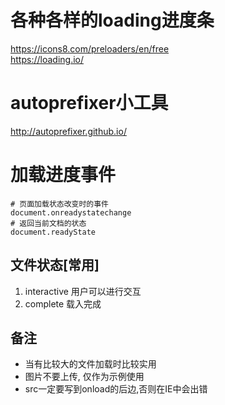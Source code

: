 # 各种各样的loading进度条
https://icons8.com/preloaders/en/free  
https://loading.io/  
# autoprefixer小工具
http://autoprefixer.github.io/  
# 加载进度事件
```
# 页面加载状态改变时的事件
document.onreadystatechange
# 返回当前文档的状态
document.readyState
```
## 文件状态[常用]
1. interactive 用户可以进行交互
2. complete 载入完成

## 备注
* 当有比较大的文件加载时比较实用
* 图片不要上传, 仅作为示例使用
* src一定要写到onload的后边,否则在IE中会出错
